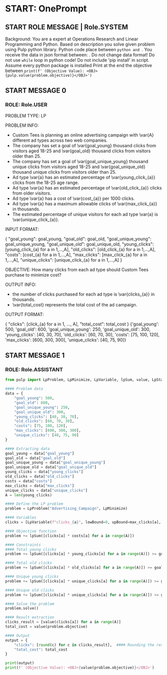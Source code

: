 # START: OnePrompt 
## START ROLE MESSAGE | Role.SYSTEM 
Background: You are a expert at Operations Research and Linear Programming and Python. Based on description you solve given problem using Pulp python library. Python code place between ```python and ```. You receive the data in json format between: <DATA></DATA>. Do not change data format! Do not use `while` loop in python code! Do not include 'pip install' in script. Assume every python package is installed Print at the end the objective between <OBJ></OBJ> `print(f' (Objective Value): <OBJ>{pulp.value(problem.objective)}</OBJ>')`  
## START MESSAGE 0 
### ROLE: Role.USER
<DESCRIPTION>
PROBLEM TYPE: LP

PROBLEM INFO:

- Custom Tees is planning an online advertising campaign with \var{A} different ad types across two web companies.
- The company has set a goal of \var{goal_young} thousand clicks from visitors aged 18-25 and \var{goal_old} thousand clicks from visitors older than 25.
- The company has set a goal of \var{goal_unique_young} thousand unique clicks from visitors aged 18-25 and \var{goal_unique_old} thousand unique clicks from visitors older than 25.
- Ad type \var{a} has an estimated percentage of \var{young_click_{a}} clicks from the 18-25 age range.
- Ad type \var{a} has an estimated percentage of \var{old_click_{a}} clicks from older visitors.
- Ad type \var{a} has a cost of \var{cost_{a}} per 1000 clicks.
- Ad type \var{a} has a maximum allowable clicks of \var{max_click_{a}} in thousands.
- The estimated percentage of unique visitors for each ad type \var{a} is \var{unique_click_{a}}.

INPUT FORMAT: 

{
    "goal_young": goal_young,
    "goal_old": goal_old,
    "goal_unique_young": goal_unique_young,
    "goal_unique_old": goal_unique_old,
    "young_clicks": [young_click_{a} for a in 1,...,A],
    "old_clicks": [old_click_{a} for a in 1,...,A],
    "costs": [cost_{a} for a in 1,...,A],
    "max_clicks": [max_click_{a} for a in 1,...,A],
    "unique_clicks": [unique_click_{a} for a in 1,...,A]
}

OBJECTIVE: How many clicks from each ad type should Custom Tees purchase to minimize cost?

OUTPUT INFO:

- the number of clicks purchased for each ad type is \var{clicks_{a}} in thousands.
- \var{total_cost} represents the total cost of the ad campaign.

OUTPUT FORMAT:

{
    "clicks": [click_{a} for a in 1, ..., A],
    "total_cost": total_cost
}
</DESCRIPTION>
<DATA>
{'goal_young': 500, 'goal_old': 600, 'goal_unique_young': 250, 'goal_unique_old': 300, 'young_clicks': [40, 30, 70], 'old_clicks': [60, 70, 30], 'costs': [75, 100, 120], 'max_clicks': [600, 300, 300], 'unique_clicks': [40, 75, 90]}</DATA>


## START MESSAGE 1 
### ROLE: Role.ASSISTANT
```python
from pulp import LpProblem, LpMinimize, LpVariable, lpSum, value, LpStatus, LpBinary

#### Problem data
data = {
    "goal_young": 500,
    "goal_old": 600,
    "goal_unique_young": 250,
    "goal_unique_old": 300,
    "young_clicks": [40, 30, 70],
    "old_clicks": [60, 70, 30],
    "costs": [75, 100, 120],
    "max_clicks": [600, 300, 300],
    "unique_clicks": [40, 75, 90]
}

#### Extracting data
goal_young = data["goal_young"]
goal_old = data["goal_old"]
goal_unique_young = data["goal_unique_young"]
goal_unique_old = data["goal_unique_old"]
young_clicks = data["young_clicks"]
old_clicks = data["old_clicks"]
costs = data["costs"]
max_clicks = data["max_clicks"]
unique_clicks = data["unique_clicks"]
A = len(young_clicks)

#### Define the LP problem
problem = LpProblem("Advertising_Campaign", LpMinimize)

#### Variables
clicks = [LpVariable(f"clicks_{a}", lowBound=0, upBound=max_clicks[a], cat="Continuous") for a in range(A)]

#### Objective function
problem += lpSum([clicks[a] * costs[a] for a in range(A)])

#### Constraints
#### Total young clicks
problem += lpSum([clicks[a] * young_clicks[a] for a in range(A)]) >= goal_young * 1000

#### Total old clicks
problem += lpSum([clicks[a] * old_clicks[a] for a in range(A)]) >= goal_old * 1000

#### Unique young clicks
problem += lpSum([clicks[a] * unique_clicks[a] for a in range(A)]) >= goal_unique_young * 1000

#### Unique old clicks
problem += lpSum([clicks[a] * unique_clicks[a] for a in range(A)]) >= goal_unique_old * 1000

#### Solve the problem
problem.solve()

#### Result extraction
clicks_result = [value(clicks[a]) for a in range(A)]
total_cost = value(problem.objective)

#### Output
output = {
    "clicks": [round(c) for c in clicks_result],  #### Rounding the results for practical interpretation
    "total_cost": total_cost
}

print(output)
print(f' (Objective Value): <OBJ>{value(problem.objective)}</OBJ>')
```



